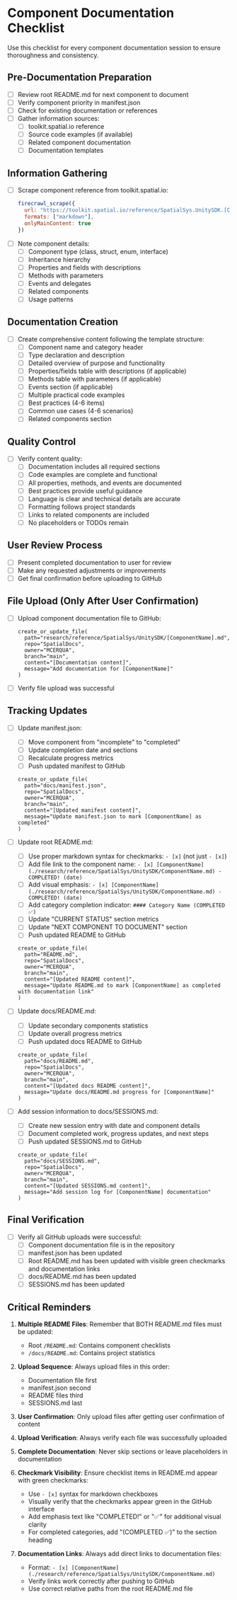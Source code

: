 # Component Documentation Checklist

Use this checklist for every component documentation session to ensure thoroughness and consistency.

## Pre-Documentation Preparation

- [ ] Review root README.md for next component to document
- [ ] Verify component priority in manifest.json
- [ ] Check for existing documentation or references
- [ ] Gather information sources:
  - [ ] toolkit.spatial.io reference
  - [ ] Source code examples (if available)
  - [ ] Related component documentation
  - [ ] Documentation templates

## Information Gathering

- [ ] Scrape component reference from toolkit.spatial.io:
  ```javascript
  firecrawl_scrape({
    url: "https://toolkit.spatial.io/reference/SpatialSys.UnitySDK.[ComponentName]",
    formats: ["markdown"],
    onlyMainContent: true
  })
  ```
- [ ] Note component details:
  - [ ] Component type (class, struct, enum, interface)
  - [ ] Inheritance hierarchy
  - [ ] Properties and fields with descriptions
  - [ ] Methods with parameters
  - [ ] Events and delegates
  - [ ] Related components
  - [ ] Usage patterns

## Documentation Creation

- [ ] Create comprehensive content following the template structure:
  - [ ] Component name and category header
  - [ ] Type declaration and description
  - [ ] Detailed overview of purpose and functionality
  - [ ] Properties/fields table with descriptions (if applicable)
  - [ ] Methods table with parameters (if applicable)
  - [ ] Events section (if applicable)
  - [ ] Multiple practical code examples
  - [ ] Best practices (4-6 items)
  - [ ] Common use cases (4-6 scenarios)
  - [ ] Related components section

## Quality Control

- [ ] Verify content quality:
  - [ ] Documentation includes all required sections
  - [ ] Code examples are complete and functional
  - [ ] All properties, methods, and events are documented
  - [ ] Best practices provide useful guidance
  - [ ] Language is clear and technical details are accurate
  - [ ] Formatting follows project standards
  - [ ] Links to related components are included
  - [ ] No placeholders or TODOs remain

## User Review Process

- [ ] Present completed documentation to user for review
- [ ] Make any requested adjustments or improvements
- [ ] Get final confirmation before uploading to GitHub

## File Upload (Only After User Confirmation)

- [ ] Upload component documentation file to GitHub:
  ```
  create_or_update_file(
    path="research/reference/SpatialSys/UnitySDK/[ComponentName].md",
    repo="SpatialDocs",
    owner="MCERQUA",
    branch="main",
    content="[Documentation content]",
    message="Add documentation for [ComponentName]"
  )
  ```
- [ ] Verify file upload was successful

## Tracking Updates

- [ ] Update manifest.json:
  - [ ] Move component from "incomplete" to "completed"
  - [ ] Update completion date and sections
  - [ ] Recalculate progress metrics
  - [ ] Push updated manifest to GitHub
  ```
  create_or_update_file(
    path="docs/manifest.json",
    repo="SpatialDocs",
    owner="MCERQUA",
    branch="main",
    content="[Updated manifest content]",
    message="Update manifest.json to mark [ComponentName] as completed"
  )
  ```

- [ ] Update root README.md:
  - [ ] Use proper markdown syntax for checkmarks: `- [x]` (not just `- [x]`)
  - [ ] Add file link to the component name: `- [x] [ComponentName](./research/reference/SpatialSys/UnitySDK/ComponentName.md) - COMPLETED! (date)`
  - [ ] Add visual emphasis: `- [x] [ComponentName](./research/reference/SpatialSys/UnitySDK/ComponentName.md) - COMPLETED! (date)`
  - [ ] Add category completion indicator: `#### Category Name (COMPLETED ✅)`
  - [ ] Update "CURRENT STATUS" section metrics
  - [ ] Update "NEXT COMPONENT TO DOCUMENT" section
  - [ ] Push updated README to GitHub
  ```
  create_or_update_file(
    path="README.md",
    repo="SpatialDocs",
    owner="MCERQUA",
    branch="main",
    content="[Updated README content]",
    message="Update README.md to mark [ComponentName] as completed with documentation link"
  )
  ```

- [ ] Update docs/README.md:
  - [ ] Update secondary components statistics
  - [ ] Update overall progress metrics
  - [ ] Push updated docs README to GitHub
  ```
  create_or_update_file(
    path="docs/README.md",
    repo="SpatialDocs",
    owner="MCERQUA",
    branch="main",
    content="[Updated docs README content]",
    message="Update docs/README.md progress for [ComponentName]"
  )
  ```

- [ ] Add session information to docs/SESSIONS.md:
  - [ ] Create new session entry with date and component details
  - [ ] Document completed work, progress updates, and next steps
  - [ ] Push updated SESSIONS.md to GitHub
  ```
  create_or_update_file(
    path="docs/SESSIONS.md",
    repo="SpatialDocs",
    owner="MCERQUA",
    branch="main",
    content="[Updated SESSIONS.md content]",
    message="Add session log for [ComponentName] documentation"
  )
  ```

## Final Verification

- [ ] Verify all GitHub uploads were successful:
  - [ ] Component documentation file is in the repository
  - [ ] manifest.json has been updated
  - [ ] Root README.md has been updated with visible green checkmarks and documentation links
  - [ ] docs/README.md has been updated
  - [ ] SESSIONS.md has been updated

## Critical Reminders

1. **Multiple README Files**: Remember that BOTH README.md files must be updated:
   - Root `/README.md`: Contains component checklists
   - `/docs/README.md`: Contains project statistics

2. **Upload Sequence**: Always upload files in this order:
   - Documentation file first
   - manifest.json second
   - README files third
   - SESSIONS.md last

3. **User Confirmation**: Only upload files after getting user confirmation of content

4. **Upload Verification**: Always verify each file was successfully uploaded

5. **Complete Documentation**: Never skip sections or leave placeholders in documentation

6. **Checkmark Visibility**: Ensure checklist items in README.md appear with green checkmarks:
   - Use `- [x]` syntax for markdown checkboxes
   - Visually verify that the checkmarks appear green in the GitHub interface
   - Add emphasis text like "COMPLETED!" or "✅" for additional visual clarity
   - For completed categories, add "(COMPLETED ✅)" to the section heading

7. **Documentation Links**: Always add direct links to documentation files:
   - Format: `- [x] [ComponentName](./research/reference/SpatialSys/UnitySDK/ComponentName.md)`
   - Verify links work correctly after pushing to GitHub
   - Use correct relative paths from the root README.md file